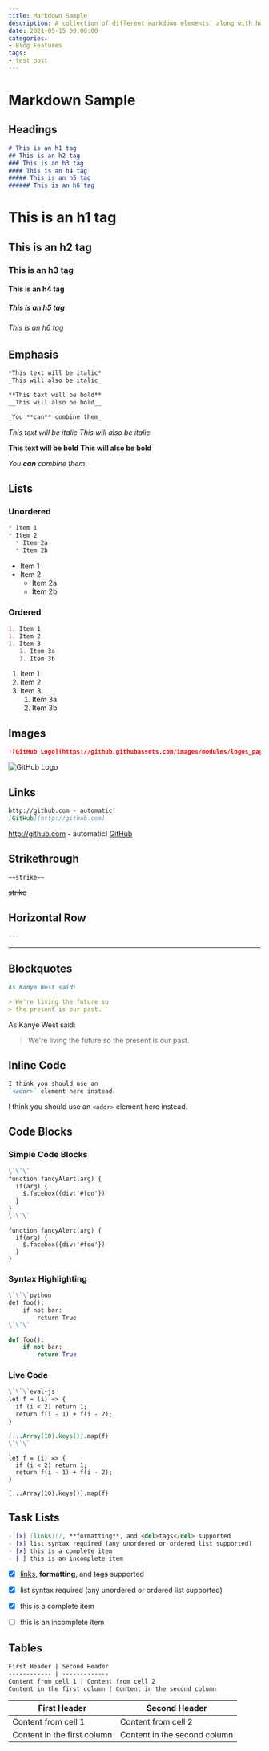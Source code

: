 ```yaml
---
title: Markdown Sample
description: A collection of different markdown elements, along with how they are rendered by the blog.
date: 2021-05-15 00:00:00
categories:
- Blog Features
tags:
- test post
---
```


# Markdown Sample

## Headings

```md
# This is an h1 tag
## This is an h2 tag
### This is an h3 tag
#### This is an h4 tag
##### This is an h5 tag
###### This is an h6 tag
```

# This is an h1 tag
## This is an h2 tag
### This is an h3 tag
#### This is an h4 tag
##### This is an h5 tag
###### This is an h6 tag

## Emphasis

```md
*This text will be italic*
_This will also be italic_

**This text will be bold**
__This will also be bold__

_You **can** combine them_
```

*This text will be italic*
_This will also be italic_

**This text will be bold**
__This will also be bold__

_You **can** combine them_

## Lists

### Unordered

```md
* Item 1
* Item 2
  * Item 2a
  * Item 2b
```

* Item 1
* Item 2
  * Item 2a
  * Item 2b

### Ordered

```md
1. Item 1
1. Item 2
1. Item 3
   1. Item 3a
   1. Item 3b
```

1. Item 1
1. Item 2
1. Item 3
   1. Item 3a
   1. Item 3b

## Images

```md
![GitHub Logo](https://github.githubassets.com/images/modules/logos_page/GitHub-Mark.png)
```

![GitHub Logo](https://github.githubassets.com/images/modules/logos_page/GitHub-Mark.png)

## Links

```md
http://github.com - automatic!
[GitHub](http://github.com)
```

http://github.com - automatic!
[GitHub](http://github.com)

## Strikethrough
```md
~~strike~~
```

~~strike~~

## Horizontal Row

```md
---
```

---

## Blockquotes

```md
As Kanye West said:

> We're living the future so
> the present is our past.
```

As Kanye West said:

> We're living the future so
> the present is our past.

## Inline Code

```md
I think you should use an 
`<addr>` element here instead.
```

I think you should use an 
`<addr>` element here instead.

## Code Blocks

### Simple Code Blocks

```md
\`\`\`
function fancyAlert(arg) {
  if(arg) {
    $.facebox({div:'#foo'})
  }
}
\`\`\`
```

```
function fancyAlert(arg) {
  if(arg) {
    $.facebox({div:'#foo'})
  }
}
```

### Syntax Highlighting

```md
\`\`\`python
def foo():
    if not bar:
        return True
\`\`\`
```

```python
def foo():
    if not bar:
        return True
```

### Live Code

```md
\`\`\`eval-js
let f = (i) => {
  if (i < 2) return 1;
  return f(i - 1) + f(i - 2);
}

[...Array(10).keys()].map(f)
\`\`\`
```

```eval-js
let f = (i) => {
  if (i < 2) return 1;
  return f(i - 1) + f(i - 2);
}

[...Array(10).keys()].map(f)
```

## Task Lists

```md
- [x] [links](), **formatting**, and <del>tags</del> supported
- [x] list syntax required (any unordered or ordered list supported)
- [x] this is a complete item
- [ ] this is an incomplete item
```

- [x] [links](), **formatting**, and <del>tags</del> supported
- [x] list syntax required (any unordered or ordered list supported)
- [x] this is a complete item
- [ ] this is an incomplete item


## Tables

```md
First Header | Second Header
------------ | -------------
Content from cell 1 | Content from cell 2
Content in the first column | Content in the second column
```

First Header | Second Header
------------ | -------------
Content from cell 1 | Content from cell 2
Content in the first column | Content in the second column
